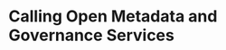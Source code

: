 <!-- SPDX-License-Identifier: CC-BY-4.0 -->
<!-- Copyright Contributors to the ODPi Egeria project. -->

# Calling Open Metadata and Governance Services





